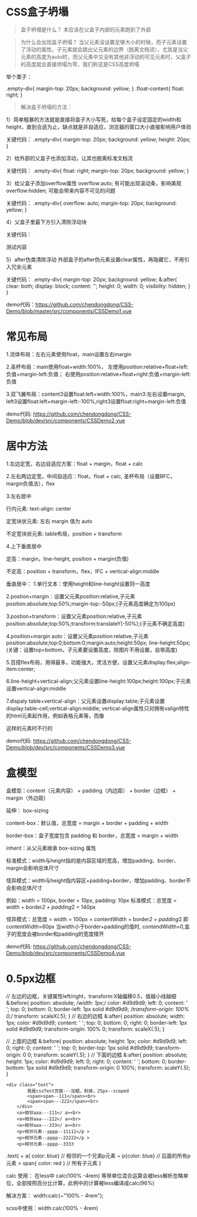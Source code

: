 # CSS盒子坍塌

> 盒子坍塌是什么？
本应该在父盒子内部的元素跑到了外部

> 为什么会出现盒子坍塌？
当父元素没设置足够大小的时候，而子元素设置了浮动的属性，子元素就会跳出父元素的边界（脱离文档流），尤其是当父元素的高度为auto时，而父元素中又没有其他非浮动的可见元素时，父盒子的高度就会直接坍塌为零，我们称这是CSS高度坍塌

举个栗子：

 .empty-div{
    margin-top: 20px;
    background: yellow;
  }
  .float-content{
    float: right;
  }

> 解决盒子坍塌的方法：

1）简单粗暴的方法就是直接将盒子大小写死，给每个盒子设定固定的width和height，直到合适为止，缺点就是非自适应，浏览器的窗口大小直接影响用户体验

关键代码：
  .empty-div{
    margin-top: 20px;
    background: yellow;
    height: 20px;
  }

2）给外部的父盒子也添加浮动，让其也脱离标准文档流

关键代码：
 .empty-div{
    float: right;
    margin-top: 20px;
    background: yellow;
  }

3）给父盒子添加overflow属性
        overflow:auto; 有可能出现滚动条，影响美观
        overflow:hidden; 可能会带来内容不可见的问题

关键代码：
  .empty-div{
    overflow: auto;
    margin-top: 20px;
    background: yellow;
  }

4）父盒子里最下方引入清除浮动块
        <br style="clear:both;"/>
        <div style="clear:both;"/>

关键代码：
  <div class="empty-div">
    <span class="float-content">测试内容</span>
    <!--<br style="clear:both;"/>-->
    <div style="clear:both;"/>
  </div>

5）after伪类清除浮动
        外部盒子的after伪元素设置clear属性，再隐藏它，不用引入冗余元素

关键代码：
  .empty-div{
    margin-top: 20px;
    background: yellow;
    &:after{
      clear: both;
      display: block;
      content: '';
      height: 0;
      width: 0;
      visibility: hidden;
    }
  }

demo代码：https://github.com/chendongdong/CSS-Demo/blob/master/src/components/CSSDemo1.vue

# 常见布局

1.流体布局：左右元素使用float，main设置左右margin

2.圣杯布局：main使用float+width:100%，
    左使用position:relative+float+left:负值+margin-left:负值；
    右使用position:relative+float+right:负值+margin-left:负值

3.双飞翼布局：content3设置float:left+width:100%，main3:左右设置margin,
    left3设置float:left+margin-left:-100%,right3设置float:right+margin-left:负值

demo代码: https://github.com/chendongdong/CSS-Demo/blob/dev/src/components/CSSDemo2.vue

# 居中方法

1.左边定宽，右边自适应方案：float + margin，float + calc

2.左右两边定宽，中间自适应：float，float + calc, 圣杯布局（设置BFC，margin负值法），flex

3.左右居中

行内元素: text-align: center

定宽块状元素: 左右 margin 值为 auto

不定宽块状元素: table布局，position + transform

4.上下垂直居中

定高：margin，line-height, position + margin(负值)

不定高：position + transform，flex，IFC + vertical-align:middle

垂直居中：
1.单行文本：使用height和line-height设置同一高度

2.postion+margin：设置父元素position:relative,子元素position:absolute;top:50%;margin-top:-50px;(子元素高度确定为100px)

3.postion+transform：设置父元素position:relative,子元素position:absolute;top:50%;transform:translateY(-50%);(子元素不确定高度)

4.position+margin auto：设置父元素position:relative,子元素position:absolute;top:0;bottom:0;margin:auto;height:50px;
line-height:50px;(关键：设置top=bottom，子元素要设置高度，除图片不用设置，自带高度)

5.百搭flex布局，用得最多，功能强大，灵活方便，设置父元素display:flex;align-item:center;

6.line-height+vertical-align;父元素设置line-height:100px;height:100px;子元素设置vertical-align:middle

7.dispaly table+vertical-align：父元素设置display:table;子元素设置display:table-cell;vertical-align:middle;
vertical-align属性只对拥有valign特性的html元素起作用，例如表格元素<td><th>等，而像<div><span>这样的元素时不行的

demo代码: https://github.com/chendongdong/CSS-Demo/blob/dev/src/components/CSSDemo3.vue

# 盒模型

盒模型：content（元素内容） + padding（内边距） + border（边框） + margin（外边距）

延伸： box-sizing

content-box：默认值，总宽度 = margin + border + padding + width

border-box：盒子宽度包含 padding 和 border，总宽度 = margin + width

inherit：从父元素继承 box-sizing 属性

标准模式：width与height指的是内容区域的宽高，增加padding、border、margin会影响总体尺寸

怪异模式：width与height指内容区+padding+border，增加padding、border不会影响总体尺寸

例如：width = 100px, border = 10px, padding: 10px
标准模式：总宽度 = width + border*2 + padding*2 = 140px

怪异模式：总宽度 = width = 100px = contentWidth + border*2 + padding*2   即 contentWidth=60px
当width小于border+padding的值时, contendWidth=0,盒子的宽度会被border和padding的宽度撑开

demo代码: https://github.com/chendongdong/CSS-Demo/blob/dev/src/components/CSSDemo4.vue

# 0.5px边框

// 左边的边框，关键属性left/right，transform:X轴偏移0.5，值越小线越细
            &:before{
                position: absolute;
                /*width: 1px;*/
                color: #d9d9d9;
                left: 0;
                content: ' ';
                top: 0;
                bottom: 0;
                border-left: 1px solid #d9d9d9;
                /*transform-origin: 100% 0;*/
                transform: scaleX(.5);
            }
            // 右边的边框
            &:after{
                position: absolute;
                width: 1px;
                color: #d9d9d9;
                content: ' ';
                top: 0;
                bottom: 0;
                right: 0;
                border-left: 1px solid #d9d9d9;
                transform-origin: 100% 0;
                transform: scaleX(.5);
            }

// 上面的边框
            &:before{
                position: absolute;
                height: 1px;
                color: #d9d9d9;
                left: 0;
                right: 0;
                content: ' ';
                top: 0;
                border-top: 1px solid #d9d9d9;
                transform-origin: 0 0;
                transform: scaleY(.5);
            }
            // 下面的边框
            &:after{
                position: absolute;
                height: 1px;
                color: #d9d9d9;
                left: 0;
                right: 0;
                content: ' ';
                bottom: 0;
                border-bottom: 1px solid #d9d9d9;
                transform-origin: 0 100%;
                transform: scaleY(.5);
            }

    <div class="text">
            我是cssTest页面---加粗，斜体，25px--scoped
            <span>span--111</span><br>
            <span>span---222</span><br>
        </div>
        <a>相邻aaa---111</ a><br>
        <a>相邻aaa---222</ a><br>
        <a>相邻aaa---333</ a><br>
        <p>相邻元素--pppp--11111</p >
        <p>相邻元素--pppp--22222</p >
        <p>相邻元素--pppp--3333

.text{
            + a{ color: blue} // 相邻的一个兄弟p元素
            ~ p{color: blue} // 后面的所有p元素
            > span{ color: red } // 所有子元素
        }

calc 使用：
在less中 calc(100% -4rem) 等带单位混合运算会被less解析忽略单位，全部按照百分比计算，此例中的计算被less编译成calc(96%)

解决方案：
width:calc(~"100% - 4rem");

scss中使用：width:calc(100% - 4rem)
